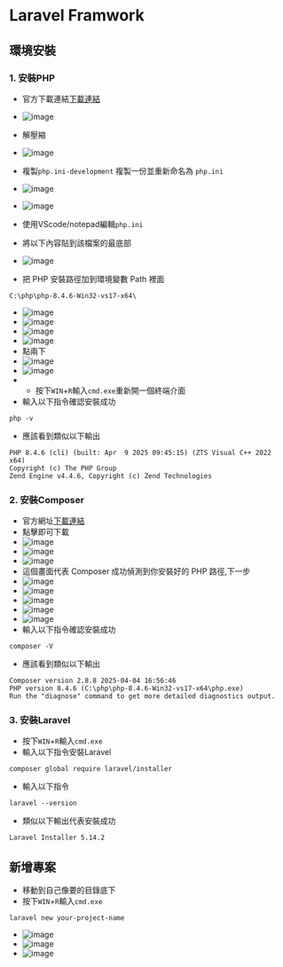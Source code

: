# Laravel Framwork

## 環境安裝
### 1. 安裝PHP
- 官方下載連結[下載連結](https://windows.php.net/download)
- ![image](https://github.com/user-attachments/assets/5e8b022d-2274-4384-b86e-34a4797884ce)
- 解壓縮
- ![image](https://github.com/user-attachments/assets/0e142a67-8d7e-4c08-a60c-46a8c05cd8dd)
- 複製`php.ini-development` 複製一份並重新命名為 `php.ini`
- ![image](https://github.com/user-attachments/assets/ae9d8293-589a-48d3-8c46-197ba1fcee24)
- ![image](https://github.com/user-attachments/assets/fcedc0f8-f8dd-4064-a66d-53ecb6117e88)

- 使用VScode/notepad編輯`php.ini`
- 將以下內容貼到該檔案的最底部
- ![image](https://github.com/user-attachments/assets/5a014381-55e1-407f-a6d0-524400a3edb0)
- 把 PHP 安裝路徑加到環境變數 Path 裡面
```
C:\php\php-8.4.6-Win32-vs17-x64\
```
- ![image](https://github.com/user-attachments/assets/1b3588d4-869e-466d-bab3-6ab5120660e9)
- ![image](https://github.com/user-attachments/assets/61e29d94-d8fb-4536-a369-90949be4e16a)
- ![image](https://github.com/user-attachments/assets/5acc8b41-9ffc-43f8-88fd-13be0a0a9295)
- ![image](https://github.com/user-attachments/assets/e6d5510a-f631-4d62-a0d9-e0b83fd36db0)
- 點兩下
- ![image](https://github.com/user-attachments/assets/4c45d7e3-5d6c-48bd-9ff1-3c649a89c3fd)
- ![image](https://github.com/user-attachments/assets/4c660c3e-3ba0-434d-b710-ba3645105642)
- - 按下`WIN`+`R`輸入`cmd.exe`重新開一個終端介面
- 輸入以下指令確認安裝成功
```
php -v
```
- 應該看到類似以下輸出
```
PHP 8.4.6 (cli) (built: Apr  9 2025 09:45:15) (ZTS Visual C++ 2022 x64)
Copyright (c) The PHP Group
Zend Engine v4.4.6, Copyright (c) Zend Technologies
```


### 2. 安裝Composer
- 官方網址[下載連結](https://getcomposer.org/download/)
- 點擊即可下載
- ![image](https://github.com/user-attachments/assets/166b9380-b2ce-4f77-8bc9-ff5262f17d31)
- ![image](https://github.com/user-attachments/assets/6c4ac39e-0135-4405-9a35-a3fbacd4b9bc)
- ![image](https://github.com/user-attachments/assets/cf352367-a35a-4e82-b307-48373ae8fc12)
- 這個畫面代表 Composer 成功偵測到你安裝好的 PHP 路徑,下一步
- ![image](https://github.com/user-attachments/assets/bab940b5-7d95-454a-b23e-b6b5e37efc55)
- ![image](https://github.com/user-attachments/assets/47c999c0-b4a3-40ab-b279-b3baad13a6b9)
- ![image](https://github.com/user-attachments/assets/23c7bb9e-ac8e-4625-8dee-6a464423c7f2)
- ![image](https://github.com/user-attachments/assets/5ad51df1-0fac-4f96-879c-7d525ad46d39)
- ![image](https://github.com/user-attachments/assets/9a61c825-4888-46a5-90e3-54ed30d2b16a)
- 輸入以下指令確認安裝成功
```
composer -V
```
- 應該看到類似以下輸出
```
Composer version 2.8.8 2025-04-04 16:56:46
PHP version 8.4.6 (C:\php\php-8.4.6-Win32-vs17-x64\php.exe)
Run the "diagnose" command to get more detailed diagnostics output.
```

### 3. 安裝Laravel
- 按下`WIN`+`R`輸入`cmd.exe`
- 輸入以下指令安裝Laravel
```
composer global require laravel/installer
```
- 輸入以下指令
```
laravel --version
```
- 類似以下輸出代表安裝成功
```
Laravel Installer 5.14.2
```
## 新增專案
- 移動到自己像要的目錄底下
- 按下`WIN`+`R`輸入`cmd.exe`
```
laravel new your-project-name
```
- ![image](https://github.com/user-attachments/assets/d4b8d405-11e0-4066-b950-c7a4062b7f76)
- ![image](https://github.com/user-attachments/assets/a89705c6-d6a3-46a6-9950-653652b72ab7)
- ![image](https://github.com/user-attachments/assets/24dc9647-c393-43a2-8c05-29a61825d914)


